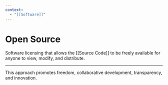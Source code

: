 ```yaml
---
context:
  - "[[Software]]"
---
```


# Open Source

Software licensing that allows the [[Source Code]] to be freely available for anyone to view, modify, and distribute.

---

This approach promotes freedom, collaborative development, transparency, and innovation.
